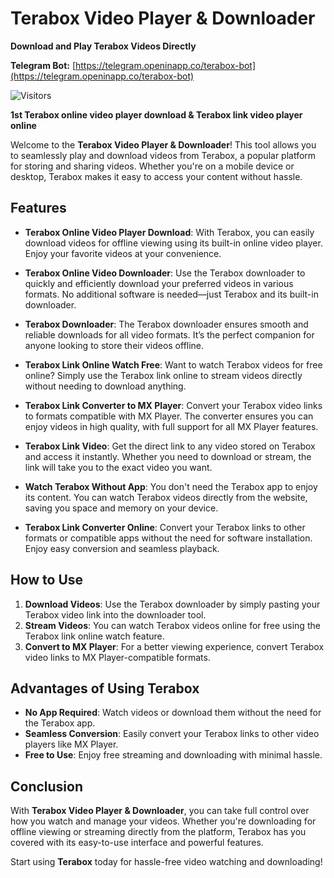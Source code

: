 # Terabox Video Player & Downloader


**Download and Play Terabox Videos Directly**


**Telegram Bot:** [https://telegram.openinapp.co/terabox-bot](https://telegram.openinapp.co/terabox-bot)

![Visitors](https://api.visitorbadge.io/api/combined?path=https://github.com/TeraboxVideoPlayer/Terabox-Video-Player-Downloader&countColor=%23263759)

**1st Terabox online video player download & Terabox link video player online**

Welcome to the **Terabox Video Player & Downloader**! This tool allows you to seamlessly play and download videos from Terabox, a popular platform for storing and sharing videos. Whether you're on a mobile device or desktop, Terabox makes it easy to access your content without hassle.

## Features

- **Terabox Online Video Player Download**: With Terabox, you can easily download videos for offline viewing using its built-in online video player. Enjoy your favorite videos at your convenience.
  
- **Terabox Online Video Downloader**: Use the Terabox downloader to quickly and efficiently download your preferred videos in various formats. No additional software is needed—just Terabox and its built-in downloader.

- **Terabox Downloader**: The Terabox downloader ensures smooth and reliable downloads for all video formats. It’s the perfect companion for anyone looking to store their videos offline.

- **Terabox Link Online Watch Free**: Want to watch Terabox videos for free online? Simply use the Terabox link online to stream videos directly without needing to download anything.

- **Terabox Link Converter to MX Player**: Convert your Terabox video links to formats compatible with MX Player. The converter ensures you can enjoy videos in high quality, with full support for all MX Player features.

- **Terabox Link Video**: Get the direct link to any video stored on Terabox and access it instantly. Whether you need to download or stream, the link will take you to the exact video you want.

- **Watch Terabox Without App**: You don't need the Terabox app to enjoy its content. You can watch Terabox videos directly from the website, saving you space and memory on your device.

- **Terabox Link Converter Online**: Convert your Terabox links to other formats or compatible apps without the need for software installation. Enjoy easy conversion and seamless playback.

## How to Use

1. **Download Videos**: Use the Terabox downloader by simply pasting your Terabox video link into the downloader tool.
2. **Stream Videos**: You can watch Terabox videos online for free using the Terabox link online watch feature.
3. **Convert to MX Player**: For a better viewing experience, convert Terabox video links to MX Player-compatible formats.

## Advantages of Using Terabox

- **No App Required**: Watch videos or download them without the need for the Terabox app.
- **Seamless Conversion**: Easily convert your Terabox links to other video players like MX Player.
- **Free to Use**: Enjoy free streaming and downloading with minimal hassle.
  
## Conclusion

With **Terabox Video Player & Downloader**, you can take full control over how you watch and manage your videos. Whether you're downloading for offline viewing or streaming directly from the platform, Terabox has you covered with its easy-to-use interface and powerful features.

Start using **Terabox** today for hassle-free video watching and downloading!
